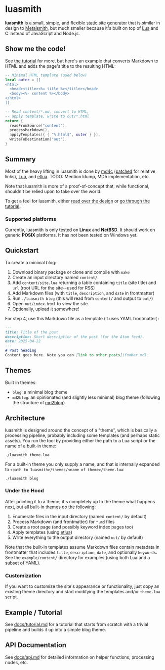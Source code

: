 # luasmith
**luasmith** is a small, simple, and flexible [static site generator](https://en.wikipedia.org/wiki/Static_site_generator) that is similar in design to [Metalsmith](https://metalsmith.io/), but much smaller because it's built on top of [Lua](https://www.lua.org/) and C instead of JavaScript and Node.js.

## Show me the code!
See [the tutorial](docs/tutorial.md) for more, but here's an example that converts Markdown to HTML and adds the page's title to the resulting HTML:

```lua
-- Minimal HTML template (used below)
local outer = [[
<html>
  <head><title><%= title %></title></head>
  <body><%- content %></body>
</html>
]]

-- Read content/*.md, convert to HTML,
-- apply template, write to out/*.html
return {
  readFromSource("content"),
  processMarkdown(),
  applyTemplates({ { "%.html$", outer } }),
  writeToDestination("out"),
}
```

## Summary
Most of the heavy lifting in luasmith is done by [md4c](https://github.com/mity/md4c) ([patched](https://github.com/jaredkrinke/md4c/commit/fc4cac5277b060450d93b06a67397388defa358d) for relative links), [Lua](https://www.lua.org/), and [etlua](https://github.com/leafo/etlua). TODO: Mention ldump, MD5 implementation, etc.

Note that luasmith is more of a proof-of-concept that, while functional, shouldn't be relied upon to take over the world.

To get a feel for luasmith, either [read over the design](#design) or [go through the tutorial](docs/tutorial.md).

### Supported platforms
Currently, luasmith is only tested on **Linux** and **NetBSD**. It should work on generic **POSIX** platforms. It has not been tested on Windows yet.

## Quickstart
To create a minimal blog:

1. Download binary package or clone and compile with `make`
2. Create an input directory named `content/`
3. Add `content/site.lua` returning a table containing `title` (site title) and `url` (root URL for the site--used for RSS)
4. Add Markdown files (with `title`, `description`,  and `date` in frontmatter)
5. Run `./luasmith blog` (this will read from `content/` and output to `out/`)
6. Open `out/index.html` to view the site
7. Optionally, upload it somewhere!

For step 4, use this Markdown file as a template (it uses YAML frontmatter):

```md
---
title: Title of the post
description: Short description of the post (for the Atom feed).
date: 2025-04-22
---
# Post heading
Content goes here. Note you can [link to other posts](foobar.md).
```

## Themes
Built in themes:

* `blog`: a minimal blog theme
* `md2blog`: an opinionated (and slightly less minimal) blog theme (following the structure of [md2blog](https://jaredkrinke.github.io/md2blog/))

## Architecture
luasmith is designed around the concept of a "theme", which is basically a processing pipeline, probably including some templates (and perhaps static assets). You run the tool by providing either the path to a Lua script or the name of a built-in theme:

```
./luasmith theme.lua
```

For a built-in theme you only supply a name, and that is internally expanded to `<path to luasmith>/themes/<name of theme>/theme.lua`:

```
./luasmith blog
```

### Under the Hood
After pointing it to a theme, it's completely up to the theme what happens next, but all built-in themes do the following:

1. Enumerate files in the input directory (named `content/` by default)
2. Process Markdown (and frontmatter) for `*.md` files
3. Create a root page (and possibly keyword index pages too)
4. Apply templates (using [etlua](https://github.com/leafo/etlua))
5. Write everything to the output directory (named `out/` by default)

Note that the built-in templates assume Markdown files contain metadata in frontmatter that includes `title`, `description`, `date`, and optionally `keywords`. See the `example/content/` directory for examples (using both Lua and a subset of YAML).

### Customization
If you want to customize the site's appearance or functionality, just copy an existing theme directory and start modifying the templates and/or `theme.lua` script.

## Example / Tutorial
See [docs/tutorial.md](docs/tutorial.md) for a tutorial that starts from scratch with a trivial pipeline and builds it up into a simple blog theme.

## API Documentation
See [docs/api.md](docs/api.md) for detailed information on helper functions, processing nodes, etc.

